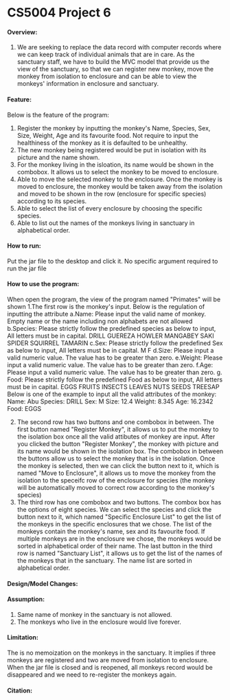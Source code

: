 # CS5004 Project 6

#### Overview:

1. We are seeking to replace the data record with computer records where we can keep track of individual animals that are in care. As the sanctuary staff, we have to build the MVC model that provide us the view of the sanctuary, so that we can register new monkey, move the monkey from isolation to enclosure and can be able to view the monkeys' information in enclosure and sanctuary.

#### Feature:

Below is the feature of the program:
1. Register the monkey by inputting the monkey's Name, Species, Sex, Size, Weight, Age and its favourite food. Not require to input the healthiness of the monkey as it is defaulted to be unhealthy. 
2. The new monkey being registered would be put in isolation with its picture and the name shown. 
3. For the monkey living in the isloation, its name would be shown in the combobox. It allows us to select the monkey to be moved to enclosure. 
3. Able to move the selected monkey to the enclosure. Once the monkey is moved to enclosure, the monkey would be taken away from the isolation and moved to be shown in the row (enclosure for specific species) according to its species.
4. Able to select the list of every enclosure by choosing the specific species.
5. Able to list out the names of the monkeys living in sanctuary in alphabetical order.

#### How to run:

Put the jar file to the desktop and click it. No specific argument required to run the jar file 

#### How to use the program:

When open the program, the view of the program named "Primates" will be shown
1.The first row is the monkey's input. Below is the regulation of inputting the attribute
a.Name: Please input the valid name of monkey. Empty name or the name including non alphabets are not allowed
b.Species: Please strictly follow the predefined species as below to input, All letters must be in capital.
DRILL
GUEREZA
HOWLER
MANGABEY
SAKI
SPIDER
SQUIRREL
TAMARIN
c.Sex: Please strictly follow the predefined Sex as below to input, All letters must be in capital.
M
F
d.Size: Please input a valid numeric value. The value has to be greater than zero.
e.Weight: Please input a valid numeric value. The value has to be greater than zero.
f.Age: Please input a valid numeric value. The value has to be greater than zero.
g. Food: Please strictly follow the predefined Food as below to input, All letters must be in capital.
EGGS
FRUITS
INSECTS
LEAVES
NUTS
SEEDS
TREESAP
Below is one of the example to input all the valid attributes of the monkey:
Name: Abu 
Species: DRILL
Sex: M
Size: 12.4
Weight: 8.345
Age: 16.2342
Food: EGGS

2. The second row has two buttons and one combobox in between. The first button named "Register Monkey", it allows us to put the monkey to the isolation box once all the valid attibutes of monkey are input. After you clicked the button "Register Monkey", the monkey with picture and its name would be shown in the isolation box. The combobox in between the buttons allow us to select the monkey that is in the isolation. Once the monkey is selected, then we can click the button next to it, which is named "Move to Enclosure", it allows us to move the monkey from the isolation to the speceifc row of the enclosure for species (the monkey will be automatically moved to correct row according to the monkey's species)
3. The third row has one combobox and two buttons. The combox box has the options of eight species. We can select the species and click the button next to it, which named "Specific Enclosure List" to get the list of the monkeys in the specific enclosures that we chose. The list of the monkeys contain the monkey's name, sex and its favourite food. If multiple monkeys are in the enclosure we chose, the monkeys would be sorted in alphabetical order of their name. The last button in the third row is named "Sanctuary List", it allows us to get the list of the names of the monkeys that in the sanctuary. The name list are sorted in alphabetical order.

#### Design/Model Changes:


#### Assumption:
1. Same name of monkey in the sanctuary is not allowed.
2. The monkeys who live in the enclosure would live forever.

#### Limitation:
The is no memoization on the monkeys in the sanctuary. 
It implies if three monkeys are registered and two are moved from isolation to enclosure. 
When the jar file is closed and is reopened, all monkeys record would be disappeared and we need to re-register the monkeys again.

#### Citation:

